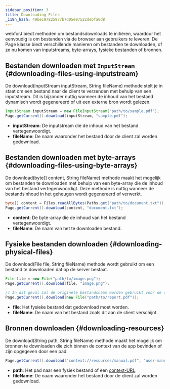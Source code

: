 ```yaml
---
sidebar_position: 3
title: Downloading Files
_i18n_hash: 49bec97825977b7d05e97522debfa0d8
---
```

webforJ biedt methoden om bestandsdownloads te initiëren, waardoor het eenvoudig is om bestanden via de browser aan gebruikers te leveren. De <JavadocLink type="foundation" location="com/webforj/Page" code='true'>Page</JavadocLink> klasse biedt verschillende manieren om bestanden te downloaden, of ze nu komen van inputstreams, byte-arrays, fysieke bestanden of bronnen.

## Bestanden downloaden met `InputStream` {#downloading-files-using-inputstream}

De <JavadocLink type="foundation" location="com/webforj/Page" code='true' suffix='#download(java.io.InputStream,java.lang.String)'>download(InputStream inputStream, String fileName)</JavadocLink> methode stelt je in staat om een bestand naar de client te verzenden met behulp van een inputstream. Dit is bijzonder nuttig wanneer de inhoud van het bestand dynamisch wordt gegenereerd of uit een externe bron wordt gelezen.

```java
InputStream inputStream = new FileInputStream("path/to/sample.pdf");
Page.getCurrent().download(inputStream, "sample.pdf");
```

- **inputStream**: De inputstream die de inhoud van het bestand vertegenwoordigt.
- **fileName**: De naam waaronder het bestand door de client zal worden gedownload.

## Bestanden downloaden met byte-arrays {#downloading-files-using-byte-arrays}

De <JavadocLink type="foundation" location="com/webforj/Page" code='true' suffix='#download(byte%5B%5D,java.lang.String)'>download(byte[] content, String fileName)</JavadocLink> methode maakt het mogelijk om bestanden te downloaden met behulp van een byte-array die de inhoud van het bestand vertegenwoordigt. Deze methode is nuttig wanneer de bestandsinhoud in het geheugen wordt gegenereerd of verwerkt.

```java
byte[] content = Files.readAllBytes(Paths.get("path/to/document.txt"));
Page.getCurrent().download(content, "document.txt");
```

- **content**: De byte-array die de inhoud van het bestand vertegenwoordigt.
- **fileName**: De naam van het te downloaden bestand.

## Fysieke bestanden downloaden {#downloading-physical-files}

De <JavadocLink type="foundation" location="com/webforj/Page" code='true' suffix='#download(java.io.File,java.lang.String)'>download(File file, String fileName)</JavadocLink> methode wordt gebruikt om een bestand te downloaden dat op de server bestaat.

```java
File file = new File("path/to/image.png");
Page.getCurrent().download(file, "image.png");
```

```java
// In dit geval zal de originele bestandsnaam worden gebruikt voor de download.
Page.getCurrent().download(new File("path/to/report.pdf"));
```

- **file**: Het fysieke bestand dat gedownload moet worden.
- **fileName**: De naam van het bestand zoals dit aan de client verschijnt.

## Bronnen downloaden {#downloading-resources}

De <JavadocLink type="foundation" location="com/webforj/Page" code='true' suffix='#download(java.lang.String,java.lang.String)'>download(String path, String fileName)</JavadocLink> methode maakt het mogelijk om bronnen te downloaden die zich binnen de context van de app bevinden of zijn opgegeven door een pad.

```java
Page.getCurrent().download("context://resources/manual.pdf", "user-manual.pdf");
```

- **path**: Het pad naar een fysiek bestand of een [context-URL](./assets-protocols#the-context-protocol).
- **fileName**: De naam waaronder het bestand door de client zal worden gedownload.
